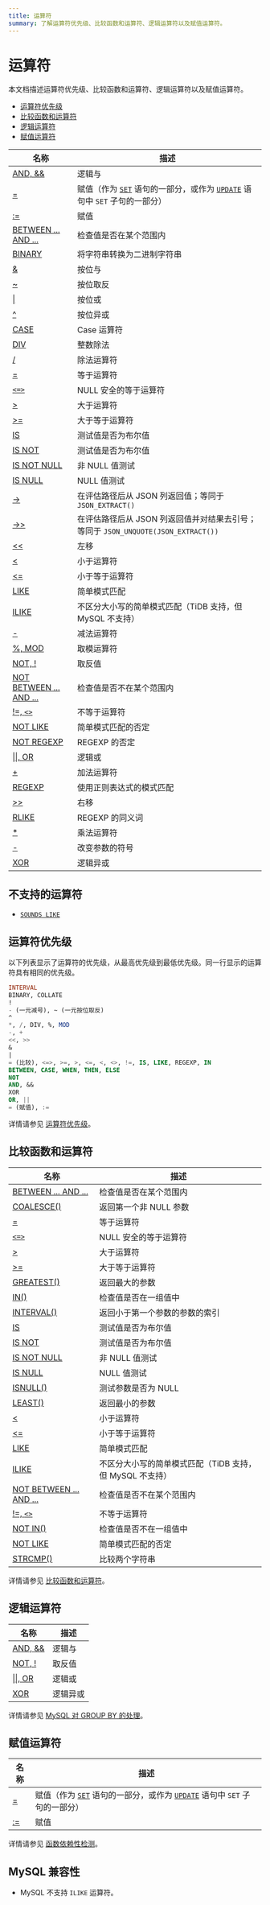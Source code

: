 ```yaml
---
title: 运算符
summary: 了解运算符优先级、比较函数和运算符、逻辑运算符以及赋值运算符。
---
```


# 运算符

本文档描述运算符优先级、比较函数和运算符、逻辑运算符以及赋值运算符。

- [运算符优先级](#运算符优先级)
- [比较函数和运算符](#比较函数和运算符)
- [逻辑运算符](#逻辑运算符)
- [赋值运算符](#赋值运算符)

| 名称 | 描述 |
| ---------------------------------------- | ---------------------------------------- |
| [AND, &&](https://dev.mysql.com/doc/refman/8.0/en/logical-operators.html#operator_and) | 逻辑与 |
| [=](https://dev.mysql.com/doc/refman/8.0/en/assignment-operators.html#operator_assign-equal) | 赋值（作为 [`SET`](https://dev.mysql.com/doc/refman/8.0/en/set-variable.html) 语句的一部分，或作为 [`UPDATE`](https://dev.mysql.com/doc/refman/8.0/en/update.html) 语句中 `SET` 子句的一部分） |
| [:=](https://dev.mysql.com/doc/refman/8.0/en/assignment-operators.html#operator_assign-value) | 赋值 |
| [BETWEEN ... AND ...](https://dev.mysql.com/doc/refman/8.0/en/comparison-operators.html#operator_between) | 检查值是否在某个范围内 |
| [BINARY](https://dev.mysql.com/doc/refman/8.0/en/cast-functions.html#operator_binary) | 将字符串转换为二进制字符串 |
| [&](https://dev.mysql.com/doc/refman/8.0/en/bit-functions.html#operator_bitwise-and) | 按位与 |
| [~](https://dev.mysql.com/doc/refman/8.0/en/bit-functions.html#operator_bitwise-invert) | 按位取反 |
| [\|](https://dev.mysql.com/doc/refman/8.0/en/bit-functions.html#operator_bitwise-or) | 按位或 |
| [^](https://dev.mysql.com/doc/refman/8.0/en/bit-functions.html#operator_bitwise-xor) | 按位异或 |
| [CASE](https://dev.mysql.com/doc/refman/8.0/en/flow-control-functions.html#operator_case) | Case 运算符 |
| [DIV](https://dev.mysql.com/doc/refman/8.0/en/arithmetic-functions.html#operator_div) | 整数除法 |
| [/](https://dev.mysql.com/doc/refman/8.0/en/arithmetic-functions.html#operator_divide) | 除法运算符 |
| [=](https://dev.mysql.com/doc/refman/8.0/en/comparison-operators.html#operator_equal) | 等于运算符 |
| [`<=>`](https://dev.mysql.com/doc/refman/8.0/en/comparison-operators.html#operator_equal-to) | NULL 安全的等于运算符 |
| [>](https://dev.mysql.com/doc/refman/8.0/en/comparison-operators.html#operator_greater-than) | 大于运算符 |
| [>=](https://dev.mysql.com/doc/refman/8.0/en/comparison-operators.html#operator_greater-than-or-equal) | 大于等于运算符 |
| [IS](https://dev.mysql.com/doc/refman/8.0/en/comparison-operators.html#operator_is) | 测试值是否为布尔值 |
| [IS NOT](https://dev.mysql.com/doc/refman/8.0/en/comparison-operators.html#operator_is-not) | 测试值是否为布尔值 |
| [IS NOT NULL](https://dev.mysql.com/doc/refman/8.0/en/comparison-operators.html#operator_is-not-null) | 非 NULL 值测试 |
| [IS NULL](https://dev.mysql.com/doc/refman/8.0/en/comparison-operators.html#operator_is-null) | NULL 值测试 |
| [->](https://dev.mysql.com/doc/refman/8.0/en/json-search-functions.html#operator_json-column-path) | 在评估路径后从 JSON 列返回值；等同于 `JSON_EXTRACT()` |
| [->>](https://dev.mysql.com/doc/refman/8.0/en/json-search-functions.html#operator_json-inline-path) | 在评估路径后从 JSON 列返回值并对结果去引号；等同于 `JSON_UNQUOTE(JSON_EXTRACT())` |
| [<<](https://dev.mysql.com/doc/refman/8.0/en/bit-functions.html#operator_left-shift) | 左移 |
| [<](https://dev.mysql.com/doc/refman/8.0/en/comparison-operators.html#operator_less-than) | 小于运算符 |
| [<=](https://dev.mysql.com/doc/refman/8.0/en/comparison-operators.html#operator_less-than-or-equal) | 小于等于运算符 |
| [LIKE](https://dev.mysql.com/doc/refman/8.0/en/string-comparison-functions.html#operator_like) | 简单模式匹配 |
| [ILIKE](https://www.postgresql.org/docs/current/functions-matching.html) | 不区分大小写的简单模式匹配（TiDB 支持，但 MySQL 不支持） |
| [-](https://dev.mysql.com/doc/refman/8.0/en/arithmetic-functions.html#operator_minus) | 减法运算符 |
| [%, MOD](https://dev.mysql.com/doc/refman/8.0/en/arithmetic-functions.html#operator_mod) | 取模运算符 |
| [NOT, !](https://dev.mysql.com/doc/refman/8.0/en/logical-operators.html#operator_not) | 取反值 |
| [NOT BETWEEN ... AND ...](https://dev.mysql.com/doc/refman/8.0/en/comparison-operators.html#operator_not-between) | 检查值是否不在某个范围内 |
| [!=, `<>`](https://dev.mysql.com/doc/refman/8.0/en/comparison-operators.html#operator_not-equal) | 不等于运算符 |
| [NOT LIKE](https://dev.mysql.com/doc/refman/8.0/en/string-comparison-functions.html#operator_not-like) | 简单模式匹配的否定 |
| [NOT REGEXP](https://dev.mysql.com/doc/refman/8.0/en/regexp.html#operator_not-regexp) | REGEXP 的否定 |
| [\|\|, OR](https://dev.mysql.com/doc/refman/8.0/en/logical-operators.html#operator_or) | 逻辑或 |
| [+](https://dev.mysql.com/doc/refman/8.0/en/arithmetic-functions.html#operator_plus) | 加法运算符 |
| [REGEXP](https://dev.mysql.com/doc/refman/8.0/en/regexp.html#operator_regexp) | 使用正则表达式的模式匹配 |
| [>>](https://dev.mysql.com/doc/refman/8.0/en/bit-functions.html#operator_right-shift) | 右移 |
| [RLIKE](https://dev.mysql.com/doc/refman/8.0/en/regexp.html#operator_regexp) | REGEXP 的同义词 |
| [*](https://dev.mysql.com/doc/refman/8.0/en/arithmetic-functions.html#operator_times) | 乘法运算符 |
| [-](https://dev.mysql.com/doc/refman/8.0/en/arithmetic-functions.html#operator_unary-minus) | 改变参数的符号 |
| [XOR](https://dev.mysql.com/doc/refman/8.0/en/logical-operators.html#operator_xor) | 逻辑异或 |

## 不支持的运算符

* [`SOUNDS LIKE`](https://dev.mysql.com/doc/refman/8.0/en/string-functions.html#operator_sounds-like)

## 运算符优先级

以下列表显示了运算符的优先级，从最高优先级到最低优先级。同一行显示的运算符具有相同的优先级。

```sql
INTERVAL
BINARY, COLLATE
!
- (一元减号), ~ (一元按位取反)
^
*, /, DIV, %, MOD
-, +
<<, >>
&
|
= (比较), <=>, >=, >, <=, <, <>, !=, IS, LIKE, REGEXP, IN
BETWEEN, CASE, WHEN, THEN, ELSE
NOT
AND, &&
XOR
OR, ||
= (赋值), :=
```

详情请参见 [运算符优先级](https://dev.mysql.com/doc/refman/8.0/en/operator-precedence.html)。

## 比较函数和运算符

| 名称 | 描述 |
| ---------------------------------------- | ---------------------------------------- |
| [BETWEEN ... AND ...](https://dev.mysql.com/doc/refman/8.0/en/comparison-operators.html#operator_between) | 检查值是否在某个范围内 |
| [COALESCE()](https://dev.mysql.com/doc/refman/8.0/en/comparison-operators.html#function_coalesce) | 返回第一个非 NULL 参数 |
| [=](https://dev.mysql.com/doc/refman/8.0/en/comparison-operators.html#operator_equal) | 等于运算符 |
| [`<=>`](https://dev.mysql.com/doc/refman/8.0/en/comparison-operators.html#operator_equal-to) | NULL 安全的等于运算符 |
| [>](https://dev.mysql.com/doc/refman/8.0/en/comparison-operators.html#operator_greater-than) | 大于运算符 |
| [>=](https://dev.mysql.com/doc/refman/8.0/en/comparison-operators.html#operator_greater-than-or-equal) | 大于等于运算符 |
| [GREATEST()](https://dev.mysql.com/doc/refman/8.0/en/comparison-operators.html#function_greatest) | 返回最大的参数 |
| [IN()](https://dev.mysql.com/doc/refman/8.0/en/comparison-operators.html#operator_in) | 检查值是否在一组值中 |
| [INTERVAL()](https://dev.mysql.com/doc/refman/8.0/en/comparison-operators.html#function_interval) | 返回小于第一个参数的参数的索引 |
| [IS](https://dev.mysql.com/doc/refman/8.0/en/comparison-operators.html#operator_is) | 测试值是否为布尔值 |
| [IS NOT](https://dev.mysql.com/doc/refman/8.0/en/comparison-operators.html#operator_is-not) | 测试值是否为布尔值 |
| [IS NOT NULL](https://dev.mysql.com/doc/refman/8.0/en/comparison-operators.html#operator_is-not-null) | 非 NULL 值测试 |
| [IS NULL](https://dev.mysql.com/doc/refman/8.0/en/comparison-operators.html#operator_is-null) | NULL 值测试 |
| [ISNULL()](https://dev.mysql.com/doc/refman/8.0/en/comparison-operators.html#function_isnull) | 测试参数是否为 NULL |
| [LEAST()](https://dev.mysql.com/doc/refman/8.0/en/comparison-operators.html#function_least) | 返回最小的参数 |
| [<](https://dev.mysql.com/doc/refman/8.0/en/comparison-operators.html#operator_less-than) | 小于运算符 |
| [<=](https://dev.mysql.com/doc/refman/8.0/en/comparison-operators.html#operator_less-than-or-equal) | 小于等于运算符 |
| [LIKE](https://dev.mysql.com/doc/refman/8.0/en/string-comparison-functions.html#operator_like) | 简单模式匹配 |
| [ILIKE](https://www.postgresql.org/docs/current/functions-matching.html) | 不区分大小写的简单模式匹配（TiDB 支持，但 MySQL 不支持） |
| [NOT BETWEEN ... AND ...](https://dev.mysql.com/doc/refman/8.0/en/comparison-operators.html#operator_not-between) | 检查值是否不在某个范围内 |
| [!=, `<>`](https://dev.mysql.com/doc/refman/8.0/en/comparison-operators.html#operator_not-equal) | 不等于运算符 |
| [NOT IN()](https://dev.mysql.com/doc/refman/8.0/en/comparison-operators.html#operator_not-in) | 检查值是否不在一组值中 |
| [NOT LIKE](https://dev.mysql.com/doc/refman/8.0/en/string-comparison-functions.html#operator_not-like) | 简单模式匹配的否定 |
| [STRCMP()](https://dev.mysql.com/doc/refman/8.0/en/string-comparison-functions.html#function_strcmp) | 比较两个字符串 |

详情请参见 [比较函数和运算符](https://dev.mysql.com/doc/refman/8.0/en/comparison-operators.html)。

## 逻辑运算符

| 名称 | 描述 |
| ---------------------------------------- | ------------- |
| [AND, &&](https://dev.mysql.com/doc/refman/8.0/en/logical-operators.html#operator_and) | 逻辑与 |
| [NOT, !](https://dev.mysql.com/doc/refman/8.0/en/logical-operators.html#operator_not) | 取反值 |
| [\|\|, OR](https://dev.mysql.com/doc/refman/8.0/en/logical-operators.html#operator_or) | 逻辑或 |
| [XOR](https://dev.mysql.com/doc/refman/8.0/en/logical-operators.html#operator_xor) | 逻辑异或 |

详情请参见 [MySQL 对 GROUP BY 的处理](https://dev.mysql.com/doc/refman/8.0/en/group-by-handling.html)。

## 赋值运算符

| 名称 | 描述 |
| ---------------------------------------- | ---------------------------------------- |
| [=](https://dev.mysql.com/doc/refman/8.0/en/assignment-operators.html#operator_assign-equal) | 赋值（作为 [`SET`](https://dev.mysql.com/doc/refman/8.0/en/set-variable.html) 语句的一部分，或作为 [`UPDATE`](https://dev.mysql.com/doc/refman/8.0/en/update.html) 语句中 `SET` 子句的一部分） |
| [:=](https://dev.mysql.com/doc/refman/8.0/en/assignment-operators.html#operator_assign-value) | 赋值 |

详情请参见 [函数依赖性检测](https://dev.mysql.com/doc/refman/8.0/en/group-by-functional-dependence.html)。

## MySQL 兼容性

* MySQL 不支持 `ILIKE` 运算符。
